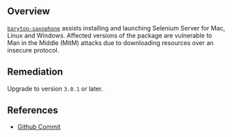 ## Overview
[`baryton-saxophone`](https://www.npmjs.com/package/baryton-saxophone) assists installing and launching Selenium Server for Mac, Linux and Windows.
Affected versions of the package are vulnerable to Man in the Middle (MitM) attacks due to downloading resources over an insecure protocol.

## Remediation
Upgrade to version `3.0.1` or later.

## References
- [Github Commit](https://github.com/tobli/baryton-saxophone/commit/a5e943c46779e5372cdd13bfe2a69ec2530045be)
